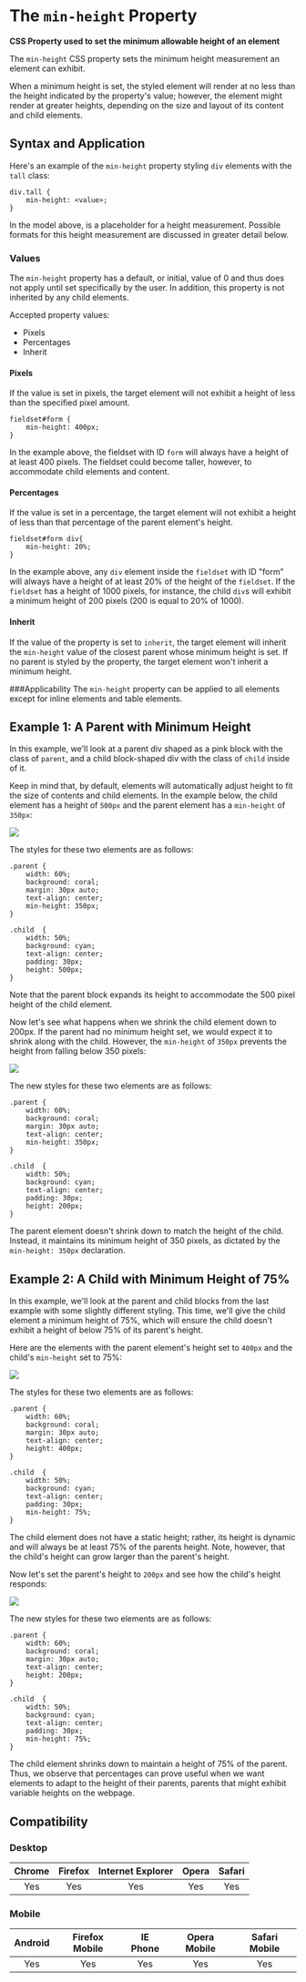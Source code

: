 # The `min-height` Property
**CSS Property used to set the minimum allowable height of an element**

The `min-height` CSS property sets the minimum height measurement an element can exhibit.

When a minimum height is set, the styled element will render at no less than the height indicated by the property's value; however, the element might render at greater heights, depending on the size and layout of its content and child elements.

## Syntax and Application

Here's an example of the `min-height` property styling `div` elements with the `tall` class:

```
div.tall {
    min-height: <value>;
}
```

In the model above, <value> is a placeholder for a height measurement. Possible formats for this height measurement are discussed in greater detail below.

### Values

The `min-height` property has a default, or initial, value of 0 and thus does not apply until set specifically by the user. In addition, this property is not inherited by any child elements.

Accepted property values:

* Pixels
* Percentages
* Inherit

#### Pixels

If the value is set in pixels, the target element will not exhibit a height of less than the specified pixel amount.

```
fieldset#form {
    min-height: 400px;
}
```

In the example above, the fieldset with ID `form` will always have a height of at least 400 pixels. The fieldset could become taller, however, to accommodate child elements and content.

#### Percentages

If the value is set in a percentage, the target element will not exhibit a height of less than that percentage of the parent element's height.

```
fieldset#form div{
    min-height: 20%;
}
```

In the example above, any `div` element inside the `fieldset` with ID "form" will always have a height of at least 20% of the height of the `fieldset`. If the `fieldset` has a height of 1000 pixels, for instance, the child `div`s will exhibit a minimum height of 200 pixels (200 is equal to 20% of 1000).

#### Inherit

If the value of the property is set to `inherit`, the target element will inherit the `min-height` value of the closest parent whose minimum height is set. If no parent is styled by the property, the target element won't inherit a minimum height.

###Applicability
The `min-height` property can be applied to all elements except for inline elements and table elements.

## Example 1: A Parent with Minimum Height

In this example, we'll look at a parent div shaped as a pink block with the class of `parent`, and a child block-shaped div with the class of `child` inside of it.

Keep in mind that, by default, elements will automatically adjust height to fit the size of contents and child elements. In the example below, the child element has a height of `500px` and the parent element has a `min-height` of `350px`:

![](./images/example_1_big.png)

The styles for these two elements are as follows:

```
.parent {
    width: 60%;
    background: coral;
    margin: 30px auto;
    text-align: center;
    min-height: 350px;
}

.child  {
    width: 50%;
    background: cyan;
    text-align: center;
    padding: 30px;
    height: 500px;
}
```


Note that the parent block expands its height to accommodate the 500 pixel height of the child element.

Now let's see what happens when we shrink the child element down to 200px. If the parent had no minimum height set, we would expect it to shrink along with the child.  However, the `min-height` of `350px` prevents the height from falling below 350 pixels:

![](./images/example_1_small.png)

The new styles for these two elements are as follows:

```
.parent {
    width: 60%;
    background: coral;
    margin: 30px auto;
    text-align: center;
    min-height: 350px;
}

.child  {
    width: 50%;
    background: cyan;
    text-align: center;
    padding: 30px;
    height: 200px;
}
```


The parent element doesn't shrink down to match the height of the child. Instead, it maintains its minimum height of 350 pixels, as dictated by the `min-height: 350px` declaration.

## Example 2: A Child with Minimum Height of 75%

In this example, we'll look at the parent and child blocks from the last example with some slightly different styling. This time, we'll give the child element a minimum height of 75%, which will ensure the child doesn't exhibit a height of below 75% of its parent's height.

Here are the elements with the parent element's height set to `400px` and the child's `min-height` set to 75%:

![](./images/example_2_big.png)

The styles for these two elements are as follows:

```
.parent {
    width: 60%;
    background: coral;
    margin: 30px auto;
    text-align: center;
    height: 400px;
}

.child  {
    width: 50%;
    background: cyan;
    text-align: center;
    padding: 30px;
    min-height: 75%;
}
```


The child element does not have a static height; rather, its height is dynamic and will always be at least 75% of the parents height. Note, however, that the child's height can grow larger than the parent's height.

Now let's set the parent's height to `200px` and see how the child's height responds:

![](./images/example_2_small.png)

The new styles for these two elements are as follows:

```
.parent {
    width: 60%;
    background: coral;
    margin: 30px auto;
    text-align: center;
    height: 200px;
}

.child  {
    width: 50%;
    background: cyan;
    text-align: center;
    padding: 30px;
    min-height: 75%;
}
```


The child element shrinks down to maintain a height of 75% of the parent. Thus, we observe that percentages can prove useful when we want elements to adapt to the height of their parents, parents that might exhibit variable heights on the webpage.

## Compatibility

### Desktop

| Chrome  | Firefox | Internet Explorer | Opera | Safari |
|:-------:|:-------:|:-----------------:|:-----:|:------:|
|   Yes  |   Yes   |       Yes         |  Yes  |  Yes   |

### Mobile

| Android  | Firefox Mobile | IE Phone | Opera Mobile | Safari Mobile |
|:--------:|:--------------:|:--------:|:------------:|:-------------:|
|    Yes   |        Yes     |   Yes    |      Yes     |      Yes      |
